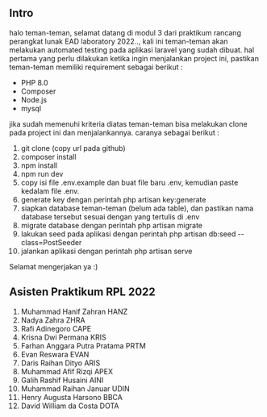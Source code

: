 ## Intro

halo teman-teman, selamat datang di modul 3 dari praktikum rancang perangkat lunak EAD laboratory 2022.., kali ini teman-teman akan melakukan automated testing pada aplikasi
laravel yang sudah dibuat. hal pertama yang perlu dilakukan ketika ingin menjalankan project ini, pastikan teman-teman 
memiliki requirement sebagai berikut :
- PHP 8.0
- Composer
- Node.js
- mysql

jika sudah memenuhi kriteria diatas teman-teman bisa melakukan clone pada project ini dan menjalankannya. caranya sebagai berikut :
1. git clone (copy url pada github)
2. composer install
3. npm install
4. npm run dev
5. copy isi file .env.example dan buat file baru .env, kemudian paste kedalam file .env.
6. generate key dengan perintah php artisan key:generate
7. siapkan database teman-teman (belum ada table), dan pastikan nama database tersebut sesuai dengan yang tertulis di .env
8. migrate database dengan perintah php artisan migrate
9. lakukan seed pada aplikasi dengan perintah php artisan db:seed --class=PostSeeder
10. jalankan aplikasi dengan perintah php artisan serve

Selamat mengerjakan ya :)
## Asisten Praktikum RPL 2022
1. Muhammad Hanif Zahran	        HANZ
2. Nadya Zahra	                    ZHRA
3. Rafi Adinegoro	                CAPE
4. Krisna Dwi Permana	            KRIS
5. Farhan Anggara Putra Pratama	    PRTM
6. Evan Reswara	                    EVAN
7. Daris Raihan Dityo	            ARIS
8. Muhammad Afif Rizqi	            APEX
9. Galih Rashif Husaini	            AINI
10. Muhammad Raihan Januar	        UDIN
11. Henry Augusta Harsono	        BBCA
12. David William da Costa	        DOTA